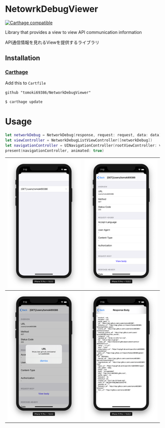 # NetowrkDebugViewer

[![Carthage compatible](https://img.shields.io/badge/Carthage-compatible-4BC51D.svg?style=flat)](https://github.com/Carthage/Carthage)

Library that provides a view to view API communication information

API通信情報を見れるViewを提供するライブラリ

## Installation


### [Carthage](https://github.com/Carthage/Carthage)

Add this to `Cartfile`

```
github "tomoki69386/NetworkDebugViewer"
```

```bash
$ carthage update
```

# Usage

```swift
let networkDebug = NetworkDebug(response, request: request, data: data)
let viewController = NetworkDebugListViewController([networkDebug])
let navigationController = UINavigationController(rootViewController: viewController)
present(navigationController, animated: true)
```

| <img src='./Assets/image1.png' width='320'/> | <img src='./Assets/image2.png' width='320'/> |
| :------------------------------------------: | :------------------------------------------: |
| <img src='./Assets/image3.png' width='320'/> | <img src='./Assets/image4.png' width='320'/> |
